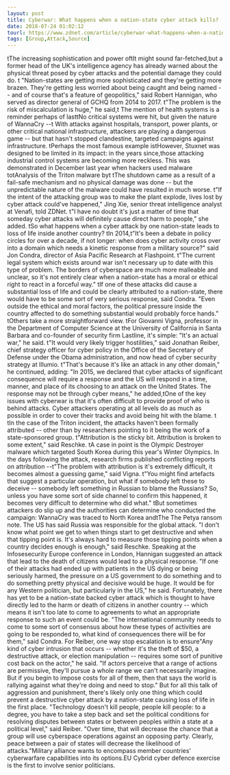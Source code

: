 ```yaml
---
layout: post
title: Cyberwar: What happens when a nation-state cyber attack kills?
date: 2018-07-24 01:02:12
tourl: https://www.zdnet.com/article/cyberwar-what-happens-when-a-nation-state-issued-cyber-attack-kills/
tags: [Group,Attack,Source]
---
```

 tThe increasing sophistication and power oftIt might sound far-fetched,but a former head of the UK's intelligence agency has already warned about the physical threat posed by cyber attacks and the potential damage they could do. t "Nation-states are getting more sophisticated and they're getting more brazen. They're getting less worried about being caught and being named -- and of course that's a feature of geopolitics," said Robert Hannigan, who served as director general of GCHQ from 2014 to 2017. t"The problem is the risk of miscalculation is huge," he said,t The mention of health systems is a reminder perhaps of lasttNo critical systems were hit, but given the nature of WannaCry --t With attacks against hospitals, transport, power plants, or other critical national infrastructure, attackers are playing a dangerous game -- but that hasn't stopped clandestine, targeted campaigns against infrastructure. tPerhaps the most famous example istHowever, Stuxnet was designed to be limited in its impact: in the years since,those attacking industrial control systems are becoming more reckless. This was demonstrated in December last year when hackers used malware totAnalysis of the Triton malware byt tThe shutdown came as a result of a fail-safe mechanism and no physical damage was done -- but the unpredictable nature of the malware could have resulted in much worse. t"If the intent of the attacking group was to make the plant explode, lives lost by cyber attack could've happened," Jing Xie, senior threat intelligence analyst at Venafi, told ZDNet. t"I have no doubt it's just a matter of time that someday cyber attacks will definitely cause direct harm to people," she added. tSo what happens when a cyber attack by one nation-state leads to loss of life inside another country? tIn 2014,t"It's been a debate in policy circles for over a decade, if not longer: when does cyber activity cross over into a domain which needs a kinetic response from a military source?" said Jon Condra, director of Asia Pacific Research at Flashpoint. t"The current legal system which exists around war isn't necessary up to date with this type of problem. The borders of cyberspace are much more malleable and unclear, so it's not entirely clear when a nation-state has a moral or ethical right to react in a forceful way." tIf one of these attacks did cause a substantial loss of life and could be clearly attributed to a nation-state, there would have to be some sort of very serious response, said Condra. "Even outside the ethical and moral factors, the political pressure inside the country affected to do something substantial would probably force hands." tOthers take a more straightforward view. tFor Giovanni Vigna, professor in the Department of Computer Science at the University of California in Santa Barbara and co-founder of security firm Lastline, it's simple: "It's an actual war," he said. t"It would very likely trigger hostilities," said Jonathan Reiber, chief strategy officer for cyber policy in the Office of the Secretary of Defense under the Obama administration, and now head of cyber security strategy at Illumio. t"That's because it's like an attack in any other domain," he continued, adding: "In 2015, we declared that cyber attacks of significant consequence will require a response and the US will respond in a time, manner, and place of its choosing to an attack on the United States. The response may not be through cyber means," he added,tOne of the key issues with cyberwar is that it's often difficult to provide proof of who is behind attacks. Cyber attackers operating at all levels do as much as possible in order to cover their tracks and avoid being hit with the blame. t tIn the case of the Triton incident, the attacks haven't been formally attributed -- other than by researchers pointing to it being the work of a state-sponsored group. t"Attribution is the sticky bit. Attribution is broken to some extent," said Reschke. tA case in point is the Olympic Destroyer malware which targeted South Korea during this year's Winter Olympics. In the days following the attack, research firms published conflicting reports on attribution --t"The problem with attribution is it's extremely difficult, it becomes almost a guessing game," said Vigna. t"You might find artefacts that suggest a particular operation, but what if somebody left these to deceive -- somebody left something in Russian to blame the Russians? So, unless you have some sort of side channel to confirm this happened, it becomes very difficult to determine who did what." tBut sometimes attackers do slip up and the authorities can determine who conducted the campaign: WannaCry was traced to North Korea andtThe The Petya ransom note. The US has said Russia was responsible for the global attack. "I don't know what point we get to when things start to get destructive and when that tipping point is. It's always hard to measure those tipping points when a country decides enough is enough," said Reschke. Speaking at the Infosesecurity Europe conference in London, Hannigan suggested an attack that lead to the death of citizens would lead to a physical response. "If one of their attacks had ended up with patients in the US dying or being seriously harmed, the pressure on a US government to do something and to do something pretty physical and decisive would be huge. It would be for any Western politician, but particularly in the US," he said. Fortunately, there has yet to be a nation-state backed cyber attack which is thought to have directly led to the harm or death of citizens in another country -- which means it isn't too late to come to agreements to what an appropriate response to such an event could be. "The international community needs to come to some sort of consensus about how these types of activities are going to be responded to, what kind of consequences there will be for them," said Condra. For Reiber, one way stop escalation is to ensure"Any kind of cyber intrusion that occurs -- whether it's the theft of $50, a destructive attack, or election manipulation -- requires some sort of punitive cost back on the actor," he said. "If actors perceive that a range of actions are permissive, they'll pursue a whole range we can't necessarily imagine. But if you begin to impose costs for all of them, then that says the world is rallying against what they're doing and need to stop." But for all this talk of aggression and punishment, there's likely only one thing which could prevent a destructive cyber attack by a nation-state causing loss of life in the first place. "Technology doesn't kill people, people kill people: to a degree, you have to take a step back and set the political conditions for resolving disputes between states or between peoples within a state at a political level," said Reiber. "Over time, that will decrease the chance that a group will use cyberspace operations against an opposing party. Clearly, peace between a pair of states will decrease the likelihood of attacks."Military alliance wants to encompass member countries' cyberwarfare capabilities into its options.EU Cybrid cyber defence exercise is the first to involve senior politicians.